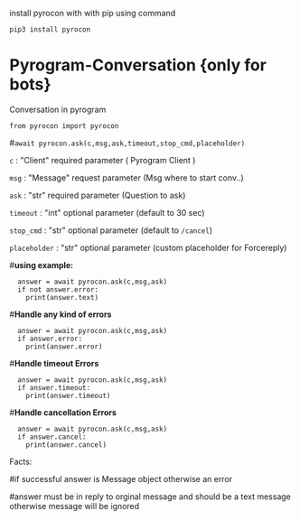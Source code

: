 install pyrocon with with pip using command

```pip3 install pyrocon```

# Pyrogram-Conversation {only for bots}

Conversation in pyrogram 

```from pyrocon import pyrocon```

#```await pyrocon.ask(c,msg,ask,timeout,stop_cmd,placeholder)```

```c``` : "Client" required parameter ( Pyrogram Client )

```msg``` : "Message" request parameter (Msg where to start conv..)

```ask``` : "str" required parameter (Question to ask)

```timeout``` : "int" optional parameter (default to 30 sec)

```stop_cmd``` : "str" optional parameter (default to ```/cancel```)

```placeholder``` : "str" optional parameter (custom placeholder for Forcereply)


#**using example:**

```  
  answer = await pyrocon.ask(c,msg,ask)
  if not answer.error:
    print(answer.text)
  ```


#**Handle any kind of errors**

```
  answer = await pyrocon.ask(c,msg,ask)
  if answer.error:
    print(answer.error)
  ```

#**Handle timeout Errors**

```
  answer = await pyrocon.ask(c,msg,ask)
  if answer.timeout:
    print(answer.timeout)
  ```

#**Handle cancellation Errors**

```
  answer = await pyrocon.ask(c,msg,ask)
  if answer.cancel:
    print(answer.cancel)
  ```

Facts:

#if successful answer is Message object otherwise an error

#answer must be in reply to orginal message and should be a text message otherwise message will be ignored 


